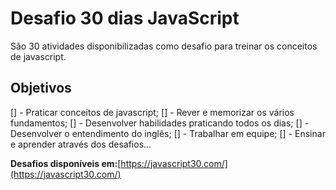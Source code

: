 # Desafio 30 dias JavaScript

São 30 atividades disponibilizadas como desafio para treinar os conceitos de javascript.

## Objetivos

[] - Praticar conceitos de javascript;
[] - Rever e memorizar os vários fundamentos;
[] - Desenvolver habilidades praticando todos os dias;
[] - Desenvolver o entendimento do inglês;
[] - Trabalhar em equipe;
[] - Ensinar e aprender através dos desafios...

**Desafios disponíveis em:**[https://javascript30.com/](https://javascript30.com/) 